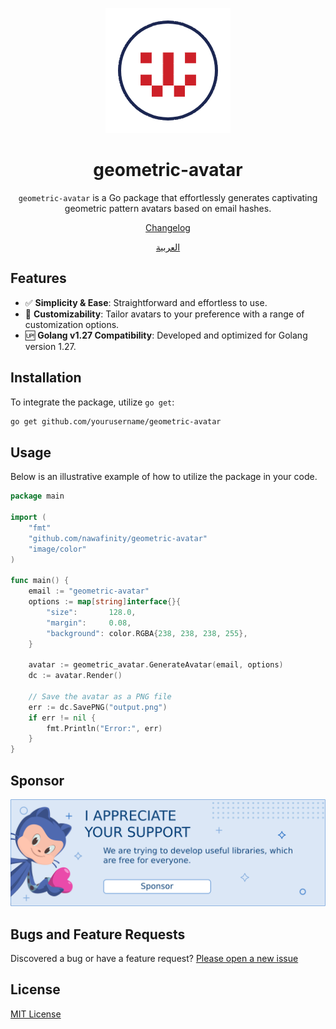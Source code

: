 <p align="center">
  <img src="./docs/geometric-avatar.png">
</p>

<h1 align="center">geometric-avatar</h1>

<div align="center">

  `geometric-avatar` is a Go package that effortlessly generates captivating geometric pattern avatars based on email hashes.

  [Changelog](./CHANGELOG.md)

  [العربية](./README-ar.md)

</div>

## Features
- ✅ **Simplicity & Ease**: Straightforward and effortless to use.
- 🎨 **Customizability**: Tailor avatars to your preference with a range of customization options.
- 🆙 **Golang v1.27 Compatibility**: Developed and optimized for Golang version 1.27.

## Installation

To integrate the package, utilize `go get`:

```bash
go get github.com/yourusername/geometric-avatar
```

## Usage

Below is an illustrative example of how to utilize the package in your code.

```go
package main

import (
	"fmt"
	"github.com/nawafinity/geometric-avatar"
	"image/color"
)

func main() {
	email := "geometric-avatar"
	options := map[string]interface{}{
		"size":       128.0,
		"margin":     0.08,
		"background": color.RGBA{238, 238, 238, 255},
	}

	avatar := geometric_avatar.GenerateAvatar(email, options)
	dc := avatar.Render()

	// Save the avatar as a PNG file
	err := dc.SavePNG("output.png")
	if err != nil {
		fmt.Println("Error:", err)
	}
}
```

## Sponsor
<a href="https://ko-fi.com/nawafinity" target="_blank">  
    <img src="docs/sponsor-en.png" alt="Become a Sponsor" />  
</a>  

## Bugs and Feature Requests

Discovered a bug or have a feature request? [Please open a new issue](https://github.com/nawafinity/geometric-avatar/issues)

## License

[MIT License](./LICENSE.md)

